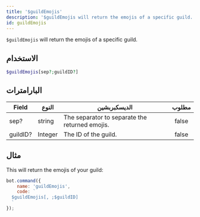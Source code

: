 ```yaml
---
title: '$guildEmojis'
description: '$guildEmojis will return the emojis of a specific guild.'
id: guildEmojis
---
```


`$guildEmojis` will return the emojis of a specific guild.

## الاستخدام

```php
$guildEmojis[sep?;guildID?]
```

## البارامترات

| Field    | النوع   | الديسكبربشين                                   | مطلوب |
| -------- | ------- | ---------------------------------------------- |:-----:|
| sep?     | string  | The separator to separate the returned emojis. | false |
| guildID? | Integer | The ID of the guild.                           | false |

## مثال

This will return the emojis of your guild:

```javascript
bot.command({
    name: 'guildEmojis',
    code: `
  $guildEmojis[, ;$guildID]
  `
});
```
